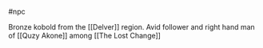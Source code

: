 #npc 

Bronze kobold from the [[Delver]] region.
Avid follower and right hand man of [[Quzy Akone]] among [[The Lost Change]]
